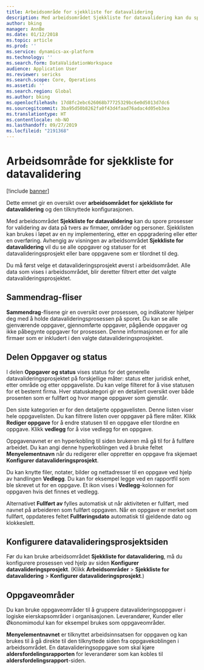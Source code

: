 ```yaml
---
title: Arbeidsområde for sjekkliste for datavalidering
description: Med arbeidsområdet Sjekkliste for datavalidering kan du spore prosesser for validering av data på tvers av firmaer, områder og personer. Sjekklisten kan brukes i løpet av en ny implementering, etter en oppgradering eller etter en overføring.
author: bking
manager: AnnBe
ms.date: 01/12/2018
ms.topic: article
ms.prod: ''
ms.service: dynamics-ax-platform
ms.technology: ''
ms.search.form: DataValidationWorkspace
audience: Application User
ms.reviewer: sericks
ms.search.scope: Core, Operations
ms.assetid: ''
ms.search.region: Global
ms.author: bking
ms.openlocfilehash: 17d8fc2ebc626068b77725329bc6e0d5013d7dc6
ms.sourcegitcommit: 3ba95d50b8262fa0f43d4faad76adac4d05eb3ea
ms.translationtype: HT
ms.contentlocale: nb-NO
ms.lasthandoff: 09/27/2019
ms.locfileid: "2191368"
---
```

# <a name="data-validation-checklist-workspace"></a>Arbeidsområde for sjekkliste for datavalidering

[!include [banner](../includes/banner.md)]

Dette emnet gir en oversikt over **arbeidsområdet for sjekkliste for datavalidering** og den tilknyttede konfigurasjonen.

Med arbeidsområdet **Sjekkliste for datavalidering** kan du spore prosesser for validering av data på tvers av firmaer, områder og personer. Sjekklisten kan brukes i løpet av en ny implementering, etter en oppgradering eller etter en overføring. Avhengig av visningen av arbeidsområdet **Sjekkliste for datavalidering** vil du se alle oppgaver og statuser for et datavalideringsprosjekt eller bare oppgavene som er tilordnet til deg.

Du må først velge et datavalideringsprosjekt øverst i arbeidsområdet. Alle data som vises i arbeidsområdet, blir deretter filtrert etter det valgte datavalideringsprosjektet.

## <a name="summary-tiles"></a>Sammendrag-fliser

**Sammendrag**-flisene gir en oversikt over prosessen, og indikatorer hjelper deg med å holde datavalideringsprosessen på sporet. Du kan se alle gjenværende oppgaver, gjennomførte oppgaver, pågående oppgaver og ikke påbegynte oppgaver for prosessen. Denne informasjonen er for alle firmaer som er inkludert i den valgte datavalideringsprosjektet.

## <a name="tasks-and-status-section"></a>Delen Oppgaver og status

I delen **Oppgaver og status** vises status for det generelle datavalideringsprosjektet på forskjellige måter: status etter juridisk enhet, etter område og etter oppgaveliste. Du kan velge filteret for å vise statusen for et bestemt firma. Hver statuskategori gir en detaljert oversikt over både prosenten som er fullført og hvor mange oppgaver som gjenstår.

Den siste kategorien er for den detaljerte oppgavelisten. Denne listen viser hele oppgavelisten.
Du kan filtrere listen over oppgaver på flere måter. Klikk **Rediger oppgave** for å endre statusen til en oppgave eller tilordne en oppgave. Klikk **vedlegg** for å vise vedlegg for en oppgave.

Oppgavenavnet er en hyperkobling til siden brukeren må gå til for å fullføre arbeidet. Du kan angi denne hyperkoblingen ved å bruke feltet **Menyelementnavn** når du redigerer eller oppretter en oppgave fra skjemaet **Konfigurer datavalideringsprosjekt**.

Du kan knytte filer, notater, bilder og nettadresser til en oppgave ved hjelp av handlingen **Vedlegg**. Du kan for eksempel legge ved en rapportfil som ble skrevet ut for en oppgave. Et ikon vises i **Vedlegg**-kolonnen for oppgaven hvis det finnes et vedlegg.

Alternativet **Fullført av** fylles automatisk ut når aktiviteten er fullført, med navnet på arbeideren som fullført oppgaven. Når en oppgave er merket som fullført, oppdateres feltet **Fullføringsdato** automatisk til gjeldende dato og klokkeslett.

## <a name="configure-data-validation-project-page"></a>Konfigurere datavalideringsprosjektsiden

Før du kan bruke arbeidsområdet **Sjekkliste for datavalidering**, må du konfigurere prosessen ved hjelp av siden **Konfigurer datavalideringsprosjekt**. (Klikk **Arbeidsområder** \> **Sjekkliste for datavalidering** \> **Konfigurer datavalideringsprosjekt**.)

## <a name="task-areas"></a>Oppgaveområder

Du kan bruke oppgaveområder til å gruppere datavalideringsoppgaver i logiske eierskapsområder i organisasjonen. Leverandører, Kunder eller Økonomimodul kan for eksempel brukes som oppgaveområder.

**Menyelementnavnet** er tilknyttet arbeidsinnsatsen for oppgaven og kan brukes til å gå direkte til den tilknyttede siden fra oppgavekoblingen i arbeidsområdet. En datavalideringsoppgave som skal kjøre **aldersfordelingsrapporten** for leverandører som kan kobles til  **aldersfordelingsrapport**-siden.

